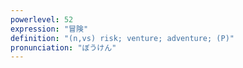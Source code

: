 ```yaml
---
powerlevel: 52
expression: "冒険"
definition: "(n,vs) risk; venture; adventure; (P)"
pronunciation: "ぼうけん"
---
```

